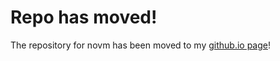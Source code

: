 # Repo has moved!
The repository for novm has been moved to my [github.io page](https://github.com/nommiin/nommiin.github.io/tree/master/novm)!
